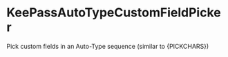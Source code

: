 KeePassAutoTypeCustomFieldPicker
================================

Pick custom fields in an Auto-Type sequence (similar to {PICKCHARS})
